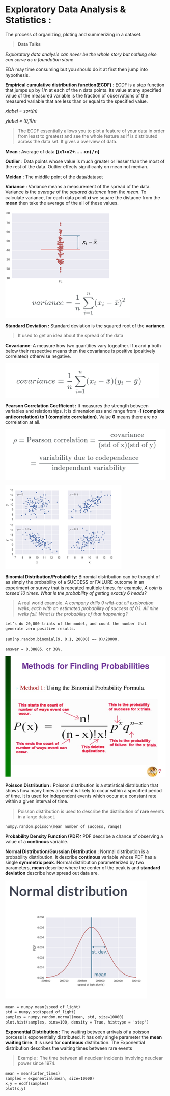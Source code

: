 **Exploratory Data Analysis & Statistics :**
======
The process of organizing, ploting and summerizing in a dataset. 
> **Data Talks**

*Exploratory data analysis can never be the whole story but nothing else can serve as a foundation stone*

EDA may time consuming but you should do it at first then jump into hypothesis.  

**Empirical cumulative distribution function(ECDF)** : ECDF is a step function that jumps up by 1/n at each of the n data points. Its value at any specified value of the measured variable is the fraction of observations of the measured variable that are less than or equal to the specified value.

*xlabel = sort(n)*

*ylabel = (0,1)/n*

> The ECDF essentially allows you to plot a feature of your data in order from least to greatest and see the whole feature as if is distributed across the data set. It gives a overview of data.

**Mean** : Average of data **[(x1+x2+......xn) / n]**

**Outlier** : Data points whose value is much greater or lesser than the most of the rest of the data. Outlier effects significanly on mean not median. 

**Meidan** : The middile point of the data/dataset

**Variance** : Variance means a measurement of the spread of the data. Variance is the *average* of the *squared distance* from the *mean*. To calculate variance, for each data point **xi** we square the distacne from the **mean** then take the average of the all of these values. 

![Variance](/Images/variance.png)

**Standard Deviation :** Standard deviation is the squared root of the **variance**. 

> It used to get an idea about the spread of the data


**Covariance**: A measure how two quantities vary togeather. If **x** and **y** both below their 
respective means then the covariance is positive (positively correlated) otherwise negative.


![Covariance](/Images/covariance.png)

**Pearson Correlation Coefficient :** It measures the strength between variables and relationships. It is dimensionless and range from **-1 (complete anticorrelation) to 1 (complete correlation)**. Value **0** means there are no correlation at all.


![Pearson Correlation](/Images/pearson-correlation.png)


![Pearson Correlation](/Images/pearson-correlation_1.png)



**Binomial Distribution/Probability:** Binomial distribution can be thought of as simply the probability of a SUCCESS or FAILURE outcome in an experiment or survey that is repeated multiple times. for example,
*A coin is tossed 10 times. What is the probability of getting exactly 6 heads?*

> A real world example. *A company drills 9 wild-cat oil exploration wells, each with an estimated probability of success of 0.1. All nine wells fail. What is the probability of that happening?*


```
Let’s do 20,000 trials of the model, and count the number that generate zero positive results.

sum(np.random.binomial(9, 0.1, 20000) == 0)/20000.

answer = 0.38885, or 38%.

```


![Binomial Distribution](/Images/binomial-probability.jpg)

**Poisson Distribution :** Poisson distribution is a statistical distribution that shows how many times an event is likely to occur within a specified period of time. It is used for independent events which occur at a constant rate within a given interval of time. 

> Poisson distribution is used to describe the distribution of **rare** events in a large dataset. 

```
numpy.random.poisson(mean number of success, range)
```


**Probability Density Function (PDF):** PDF describe a chance of observing a value of a **continous** variable. 

**Normal Distribution/Gaussian Distribution :** Normal distribution is a probability distribution. It describe **continous** variable whose
PDF has a single **symmetric peak**. Normal distribution parameterized by two parameters, **mean**
describe where the center of the peak is and **standard deviation** describe how spread out data are.


![Normal Probability Distribution](/Images/normal-distribution.png)


``` 
mean = numpy.mean(speed_of_light)
std = numpy.std(speed_of_light)
samples = numpy.random.normal(mean, std, size=10000)
plot.hist(samples, bins=100, density = True, histtype = 'step')
```

**Exponential Distribution :** The waiting between arrivals of a poisson porcess is exponentially distributed. It has only single parameter the **mean waiting time**. It is used for **continous** distribution. The Exponential distribution describes the waiting times between rare events

> Example : The time between all neuclear incidents involving neuclear power since 1974.

```
mean = mean(inter_times)
samples = exponential(mean, size=10000)
x,y = ecdf(samples)
plot(x,y)
```


